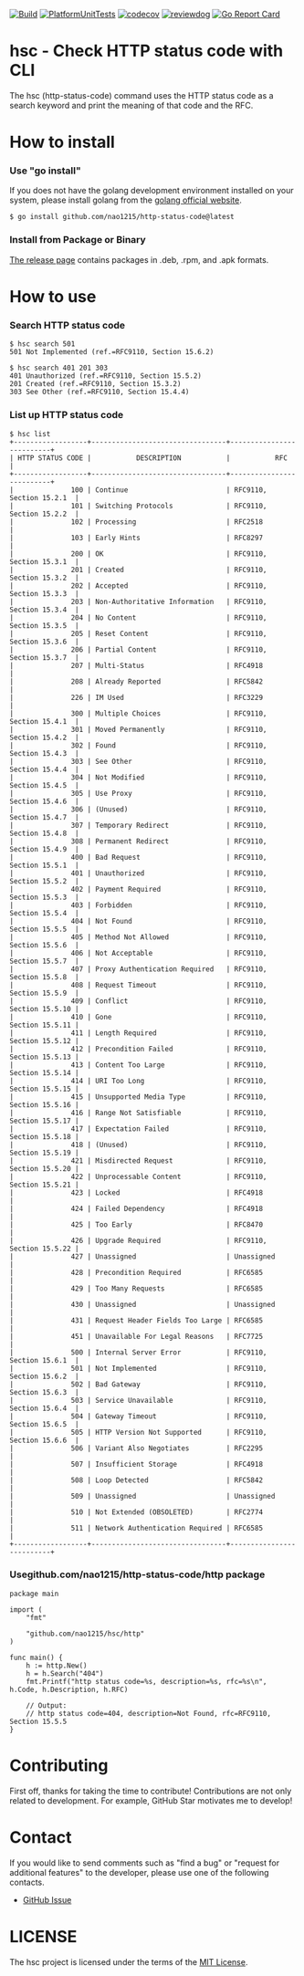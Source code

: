 [![Build](https://github.com/nao1215/http-status-code/actions/workflows/build.yml/badge.svg)](https://github.com/nao1215/http-status-code/actions/workflows/build.yml)
[![PlatformUnitTests](https://github.com/nao1215/http-status-code/actions/workflows/platform_test.yml/badge.svg)](https://github.com/nao1215/http-status-code/actions/workflows/platform_test.yml)
[![codecov](https://codecov.io/gh/nao1215/http-status-code/branch/main/graph/badge.svg?token=AGqQgVDcL1)](https://codecov.io/gh/nao1215/http-status-code)
[![reviewdog](https://github.com/nao1215/http-status-code/actions/workflows/reviewdog.yml/badge.svg)](https://github.com/nao1215/http-status-code/actions/workflows/reviewdog.yml)
[![Go Report Card](https://goreportcard.com/badge/github.com/nao1215/http-status-code)](https://goreportcard.com/report/github.com/nao1215/http-status-code)
# hsc - Check HTTP status code with CLI
The hsc (http-status-code) command uses the HTTP status code as a search keyword and print the meaning of that code and the RFC.

# How to install
### Use "go install"
If you does not have the golang development environment installed on your system, please install golang from the [golang official website](https://go.dev/doc/install).
```
$ go install github.com/nao1215/http-status-code@latest
```

### Install from Package or Binary
[The release page](https://github.com/nao1215/http-status-code/releases) contains packages in .deb, .rpm, and .apk formats.
  

# How to use
### Search HTTP status code
```
$ hsc search 501
501 Not Implemented (ref.=RFC9110, Section 15.6.2)

$ hsc search 401 201 303
401 Unauthorized (ref.=RFC9110, Section 15.5.2)
201 Created (ref.=RFC9110, Section 15.3.2)
303 See Other (ref.=RFC9110, Section 15.4.4)
```

### List up HTTP status code
```
$ hsc list
+------------------+---------------------------------+--------------------------+
| HTTP STATUS CODE |           DESCRIPTION           |           RFC            |
+------------------+---------------------------------+--------------------------+
|              100 | Continue                        | RFC9110, Section 15.2.1  |
|              101 | Switching Protocols             | RFC9110, Section 15.2.2  |
|              102 | Processing                      | RFC2518                  |
|              103 | Early Hints                     | RFC8297                  |
|              200 | OK                              | RFC9110, Section 15.3.1  |
|              201 | Created                         | RFC9110, Section 15.3.2  |
|              202 | Accepted                        | RFC9110, Section 15.3.3  |
|              203 | Non-Authoritative Information   | RFC9110, Section 15.3.4  |
|              204 | No Content                      | RFC9110, Section 15.3.5  |
|              205 | Reset Content                   | RFC9110, Section 15.3.6  |
|              206 | Partial Content                 | RFC9110, Section 15.3.7  |
|              207 | Multi-Status                    | RFC4918                  |
|              208 | Already Reported                | RFC5842                  |
|              226 | IM Used                         | RFC3229                  |
|              300 | Multiple Choices                | RFC9110, Section 15.4.1  |
|              301 | Moved Permanently               | RFC9110, Section 15.4.2  |
|              302 | Found                           | RFC9110, Section 15.4.3  |
|              303 | See Other                       | RFC9110, Section 15.4.4  |
|              304 | Not Modified                    | RFC9110, Section 15.4.5  |
|              305 | Use Proxy                       | RFC9110, Section 15.4.6  |
|              306 | (Unused)                        | RFC9110, Section 15.4.7  |
|              307 | Temporary Redirect              | RFC9110, Section 15.4.8  |
|              308 | Permanent Redirect              | RFC9110, Section 15.4.9  |
|              400 | Bad Request                     | RFC9110, Section 15.5.1  |
|              401 | Unauthorized                    | RFC9110, Section 15.5.2  |
|              402 | Payment Required                | RFC9110, Section 15.5.3  |
|              403 | Forbidden                       | RFC9110, Section 15.5.4  |
|              404 | Not Found                       | RFC9110, Section 15.5.5  |
|              405 | Method Not Allowed              | RFC9110, Section 15.5.6  |
|              406 | Not Acceptable                  | RFC9110, Section 15.5.7  |
|              407 | Proxy Authentication Required   | RFC9110, Section 15.5.8  |
|              408 | Request Timeout                 | RFC9110, Section 15.5.9  |
|              409 | Conflict                        | RFC9110, Section 15.5.10 |
|              410 | Gone                            | RFC9110, Section 15.5.11 |
|              411 | Length Required                 | RFC9110, Section 15.5.12 |
|              412 | Precondition Failed             | RFC9110, Section 15.5.13 |
|              413 | Content Too Large               | RFC9110, Section 15.5.14 |
|              414 | URI Too Long                    | RFC9110, Section 15.5.15 |
|              415 | Unsupported Media Type          | RFC9110, Section 15.5.16 |
|              416 | Range Not Satisfiable           | RFC9110, Section 15.5.17 |
|              417 | Expectation Failed              | RFC9110, Section 15.5.18 |
|              418 | (Unused)                        | RFC9110, Section 15.5.19 |
|              421 | Misdirected Request             | RFC9110, Section 15.5.20 |
|              422 | Unprocessable Content           | RFC9110, Section 15.5.21 |
|              423 | Locked                          | RFC4918                  |
|              424 | Failed Dependency               | RFC4918                  |
|              425 | Too Early                       | RFC8470                  |
|              426 | Upgrade Required                | RFC9110, Section 15.5.22 |
|              427 | Unassigned                      | Unassigned               |
|              428 | Precondition Required           | RFC6585                  |
|              429 | Too Many Requests               | RFC6585                  |
|              430 | Unassigned                      | Unassigned               |
|              431 | Request Header Fields Too Large | RFC6585                  |
|              451 | Unavailable For Legal Reasons   | RFC7725                  |
|              500 | Internal Server Error           | RFC9110, Section 15.6.1  |
|              501 | Not Implemented                 | RFC9110, Section 15.6.2  |
|              502 | Bad Gateway                     | RFC9110, Section 15.6.3  |
|              503 | Service Unavailable             | RFC9110, Section 15.6.4  |
|              504 | Gateway Timeout                 | RFC9110, Section 15.6.5  |
|              505 | HTTP Version Not Supported      | RFC9110, Section 15.6.6  |
|              506 | Variant Also Negotiates         | RFC2295                  |
|              507 | Insufficient Storage            | RFC4918                  |
|              508 | Loop Detected                   | RFC5842                  |
|              509 | Unassigned                      | Unassigned               |
|              510 | Not Extended (OBSOLETED)        | RFC2774                  |
|              511 | Network Authentication Required | RFC6585                  |
+------------------+---------------------------------+--------------------------+
```

### Usegithub.com/nao1215/http-status-code/http package
```
package main

import (
	"fmt"

	"github.com/nao1215/hsc/http"
)

func main() {
	h := http.New()
	h = h.Search("404")
	fmt.Printf("http status code=%s, description=%s, rfc=%s\n", h.Code, h.Description, h.RFC)

	// Output:
	// http status code=404, description=Not Found, rfc=RFC9110, Section 15.5.5
}
```

# Contributing
First off, thanks for taking the time to contribute! Contributions are not only related to development. For example, GitHub Star motivates me to develop!

# Contact
If you would like to send comments such as "find a bug" or "request for additional features" to the developer, please use one of the following contacts.

- [GitHub Issue](https://github.com/nao1215/http-status-code/issues)

# LICENSE
The hsc project is licensed under the terms of the [MIT License](./LICENSE).
